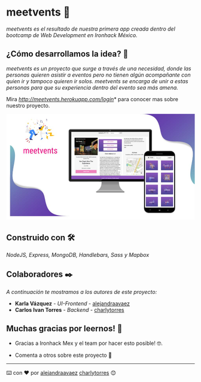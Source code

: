 # meetvents 📲

_meetvents es el resultado de nuestra primera app creada dentro del bootcamp de Web Development en Ironhack México._

## ¿Cómo desarrollamos la idea? 🚀

_meetvents es un proyecto que surge a través de una necesidad, donde las personas quieren asistir a eventos pero no tienen algún acompañante con quien ir y tampoco quieren ir solos. meetvents se encarga de unir a estas personas para que su experiencia dentro del evento sea más amena._

Mira *http://meetvents.herokuapp.com/login** para conocer mas sobre nuestro proyecto.

![alt text](https://github.com/alejandraavaez/Meetvents/blob/master/public/images/meetvents%20(1).jpg)

## Construido con 🛠️

_NodeJS, Express, MongoDB, Handlebars, Sass y Mapbox_

## Colaboradores ✒️

_A continuación te mostramos a los autores de este proyecto:_

* **Karla Vázquez** - *UI-Frontend* - [alejandraavaez](https://github.com/alejandraavaez)
* **Carlos Ivan Torres** - *Backend* - [charlytorres](https://github.com/CharlyTorres)


## Muchas gracias por leernos! 🎁

* Gracias a Ironhack Mex y el team por hacer esto posible! 🤓.

* Comenta a otros sobre este proyecto 📢

---
⌨️ con ❤️ por [alejandraavaez](https://github.com/alejandraavaez) [charlytorres](https://github.com/CharlyTorres) 😊
